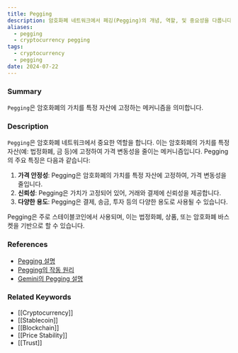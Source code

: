 ```yaml
---
title: Pegging
description: 암호화폐 네트워크에서 페깅(Pegging)의 개념, 역할, 및 중요성을 다룹니다.
aliases:
  - pegging
  - cryptocurrency pegging
tags:
  - cryptocurrency
  - pegging
date: 2024-07-22
---
```

### Summary

`Pegging`은 암호화폐의 가치를 특정 자산에 고정하는 메커니즘을 의미합니다.

### Description

`Pegging`은 암호화폐 네트워크에서 중요한 역할을 합니다. 이는 암호화폐의 가치를 특정 자산(예: 법정화폐, 금 등)에 고정하여 가격 변동성을 줄이는 메커니즘입니다. Pegging의 주요 특징은 다음과 같습니다:

1. **가격 안정성**: Pegging은 암호화폐의 가치를 특정 자산에 고정하여, 가격 변동성을 줄입니다.
2. **신뢰성**: Pegging은 가치가 고정되어 있어, 거래와 결제에 신뢰성을 제공합니다.
3. **다양한 용도**: Pegging은 결제, 송금, 투자 등의 다양한 용도로 사용될 수 있습니다.

Pegging은 주로 스테이블코인에서 사용되며, 이는 법정화폐, 상품, 또는 암호화폐 바스켓을 기반으로 할 수 있습니다.

### References

- [Pegging 설명](<https://en.wikipedia.org/wiki/Pegging_(currency)>)
- [Pegging의 작동 원리](https://ethereum.org/en/glossary/#pegging)
- [Gemini의 Pegging 설명](https://www.gemini.com/cryptopedia/search?query=pegging)

### Related Keywords

- [[Cryptocurrency]]
- [[Stablecoin]]
- [[Blockchain]]
- [[Price Stability]]
- [[Trust]]
